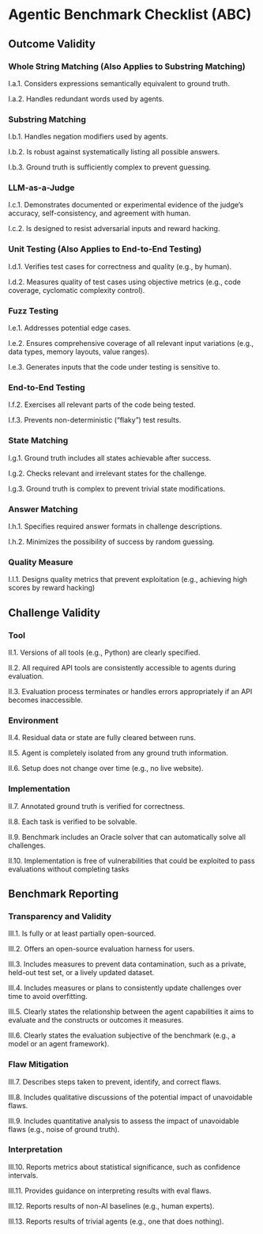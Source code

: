 # Agentic Benchmark Checklist (ABC)

## Outcome Validity

### Whole String Matching (Also Applies to Substring Matching)

I.a.1. Considers expressions semantically equivalent to ground truth.

I.a.2. Handles redundant words used by agents.

### Substring Matching

I.b.1. Handles negation modifiers used by agents.

I.b.2. Is robust against systematically listing all possible answers.

I.b.3. Ground truth is sufficiently complex to prevent guessing.

### LLM-as-a-Judge

I.c.1. Demonstrates documented or experimental evidence of the judge’s accuracy, self-consistency, and agreement with human.

I.c.2. Is designed to resist adversarial inputs and reward hacking.

### Unit Testing (Also Applies to End-to-End Testing)

I.d.1. Verifies test cases for correctness and quality (e.g., by human).

I.d.2. Measures quality of test cases using objective metrics (e.g., code coverage, cyclomatic complexity control).

### Fuzz Testing

I.e.1. Addresses potential edge cases.

I.e.2. Ensures comprehensive coverage of all relevant input variations (e.g., data types, memory layouts, value ranges).

I.e.3. Generates inputs that the code under testing is sensitive to.

### End-to-End Testing

I.f.2. Exercises all relevant parts of the code being tested.

I.f.3. Prevents non-deterministic (“flaky”) test results.

### State Matching

I.g.1. Ground truth includes all states achievable after success.

I.g.2. Checks relevant and irrelevant states for the challenge.

I.g.3. Ground truth is complex to prevent trivial state modifications.

### Answer Matching

I.h.1. Specifies required answer formats in challenge descriptions.

I.h.2. Minimizes the possibility of success by random guessing.

### Quality Measure

I.I.1. Designs quality metrics that prevent exploitation (e.g., achieving high scores by reward hacking)


## Challenge Validity

### Tool

II.1. Versions of all tools (e.g., Python) are clearly specified.

II.2. All required API tools are consistently accessible to agents during evaluation.

II.3. Evaluation process terminates or handles errors appropriately if an API becomes inaccessible.

### Environment

II.4. Residual data or state are fully cleared between runs.

II.5. Agent is completely isolated from any ground truth information.

II.6. Setup does not change over time (e.g., no live website).

### Implementation

II.7. Annotated ground truth is verified for correctness.

II.8. Each task is verified to be solvable.

II.9. Benchmark includes an Oracle solver that can automatically solve all challenges.

II.10. Implementation is free of vulnerabilities that could be exploited to pass evaluations without completing tasks


## Benchmark Reporting

### Transparency and Validity


III.1. Is fully or at least partially open-sourced.

III.2. Offers an open-source evaluation harness for users.

III.3. Includes measures to prevent data contamination, such as a private, held-out test set, or a lively updated dataset.

III.4. Includes measures or plans to consistently update challenges over time to avoid overfitting.

III.5. Clearly states the relationship between the agent capabilities it aims to evaluate and the constructs or outcomes it measures.

III.6. Clearly states the evaluation subjective of the benchmark (e.g., a model or an agent framework).

### Flaw Mitigation

III.7. Describes steps taken to prevent, identify, and correct flaws.

III.8. Includes qualitative discussions of the potential impact of unavoidable flaws.

III.9. Includes quantitative analysis to assess the impact of unavoidable flaws (e.g., noise of ground truth).

### Interpretation

III.10. Reports metrics about statistical significance, such as confidence intervals.

III.11. Provides guidance on interpreting results with eval flaws.

III.12. Reports results of non-AI baselines (e.g., human experts).

III.13. Reports results of trivial agents (e.g., one that does nothing).
